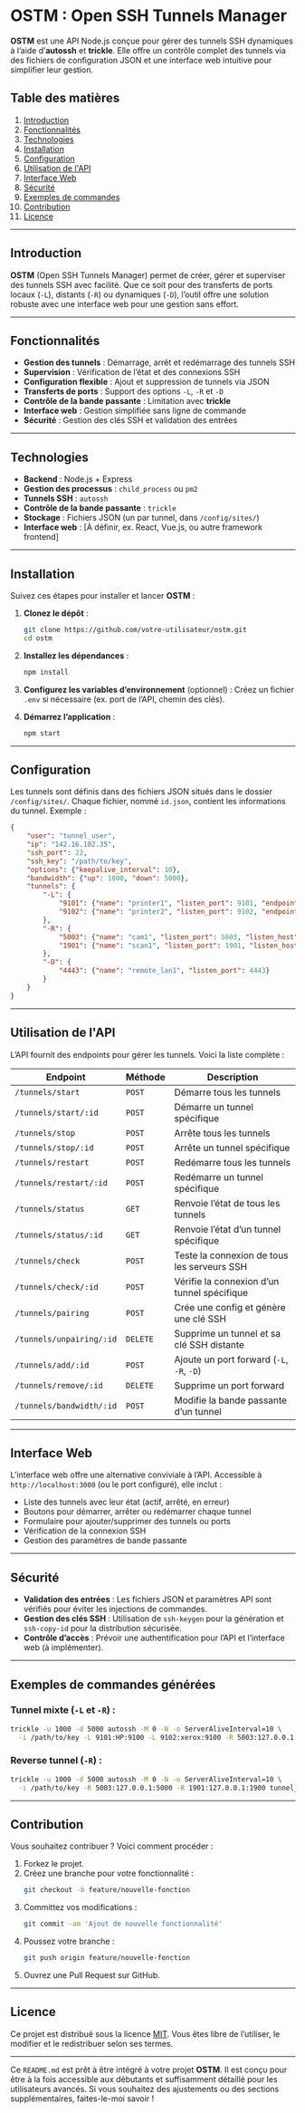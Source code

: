 # **OSTM : Open SSH Tunnels Manager**

**OSTM** est une API Node.js conçue pour gérer des tunnels SSH dynamiques à l’aide d’**autossh** et **trickle**. Elle offre un contrôle complet des tunnels via des fichiers de configuration JSON et une interface web intuitive pour simplifier leur gestion.

## **Table des matières**
1. [Introduction](#introduction)
2. [Fonctionnalités](#fonctionnalités)
3. [Technologies](#technologies)
4. [Installation](#installation)
5. [Configuration](#configuration)
6. [Utilisation de l'API](#utilisation-de-lapi)
7. [Interface Web](#interface-web)
8. [Sécurité](#sécurité)
9. [Exemples de commandes](#exemples-de-commandes)
10. [Contribution](#contribution)
11. [Licence](#licence)

---

## **Introduction**
**OSTM** (Open SSH Tunnels Manager) permet de créer, gérer et superviser des tunnels SSH avec facilité. Que ce soit pour des transferts de ports locaux (`-L`), distants (`-R`) ou dynamiques (`-D`), l’outil offre une solution robuste avec une interface web pour une gestion sans effort.

---

## **Fonctionnalités**
- **Gestion des tunnels** : Démarrage, arrêt et redémarrage des tunnels SSH
- **Supervision** : Vérification de l’état et des connexions SSH
- **Configuration flexible** : Ajout et suppression de tunnels via JSON
- **Transferts de ports** : Support des options `-L`, `-R` et `-D`
- **Contrôle de la bande passante** : Limitation avec **trickle**
- **Interface web** : Gestion simplifiée sans ligne de commande
- **Sécurité** : Gestion des clés SSH et validation des entrées

---

## **Technologies**
- **Backend** : Node.js + Express
- **Gestion des processus** : `child_process` ou `pm2`
- **Tunnels SSH** : `autossh`
- **Contrôle de la bande passante** : `trickle`
- **Stockage** : Fichiers JSON (un par tunnel, dans `/config/sites/`)
- **Interface web** : [À définir, ex. React, Vue.js, ou autre framework frontend]

---

## **Installation**
Suivez ces étapes pour installer et lancer **OSTM** :

1. **Clonez le dépôt** :
   ```bash
   git clone https://github.com/votre-utilisateur/ostm.git
   cd ostm
   ```

2. **Installez les dépendances** :
   ```bash
   npm install
   ```

3. **Configurez les variables d’environnement** (optionnel) :
   Créez un fichier `.env` si nécessaire (ex. port de l’API, chemin des clés).

4. **Démarrez l’application** :
   ```bash
   npm start
   ```

---

## **Configuration**
Les tunnels sont définis dans des fichiers JSON situés dans le dossier `/config/sites/`. Chaque fichier, nommé `id.json`, contient les informations du tunnel. Exemple :

```json
{
    "user": "tunnel_user",
    "ip": "142.16.102.35",
    "ssh_port": 22,
    "ssh_key": "/path/to/key",
    "options": {"keepalive_interval": 10},
    "bandwidth": {"up": 1000, "down": 5000},
    "tunnels": {
        "-L": {
            "9101": {"name": "printer1", "listen_port": 9101, "endpoint_host": "HP", "endpoint_port": 9100},
            "9102": {"name": "printer2", "listen_port": 9102, "endpoint_host": "xerox", "endpoint_port": 9100}
        },
        "-R": {
            "5003": {"name": "cam1", "listen_port": 5003, "listen_host": "cam", "endpoint_host": "127.0.0.1", "endpoint_port": 5000},
            "1901": {"name": "scan1", "listen_port": 1901, "listen_host": "scan", "endpoint_host": "127.0.0.1", "endpoint_port": 1900}
        },
        "-D": {
            "4443": {"name": "remote_lan1", "listen_port": 4443}
        }
    }
}
```

---

## **Utilisation de l'API**
L’API fournit des endpoints pour gérer les tunnels. Voici la liste complète :

| Endpoint                 | Méthode | Description                                   |
|--------------------------|---------|-----------------------------------------------|
| `/tunnels/start`         | `POST`  | Démarre tous les tunnels                     |
| `/tunnels/start/:id`     | `POST`  | Démarre un tunnel spécifique                 |
| `/tunnels/stop`          | `POST`  | Arrête tous les tunnels                      |
| `/tunnels/stop/:id`      | `POST`  | Arrête un tunnel spécifique                  |
| `/tunnels/restart`       | `POST`  | Redémarre tous les tunnels                   |
| `/tunnels/restart/:id`   | `POST`  | Redémarre un tunnel spécifique               |
| `/tunnels/status`        | `GET`   | Renvoie l’état de tous les tunnels           |
| `/tunnels/status/:id`    | `GET`   | Renvoie l’état d’un tunnel spécifique        |
| `/tunnels/check`         | `POST`  | Teste la connexion de tous les serveurs SSH  |
| `/tunnels/check/:id`     | `POST`  | Vérifie la connexion d’un tunnel spécifique  |
| `/tunnels/pairing`       | `POST`  | Crée une config et génère une clé SSH        |
| `/tunnels/unpairing/:id` | `DELETE`| Supprime un tunnel et sa clé SSH distante    |
| `/tunnels/add/:id`       | `POST`  | Ajoute un port forward (`-L`, `-R`, `-D`)    |
| `/tunnels/remove/:id`    | `DELETE`| Supprime un port forward                     |
| `/tunnels/bandwidth/:id` | `POST`  | Modifie la bande passante d’un tunnel        |

---

## **Interface Web**
L’interface web offre une alternative conviviale à l’API. Accessible à `http://localhost:3000` (ou le port configuré), elle inclut :
- Liste des tunnels avec leur état (actif, arrêté, en erreur)
- Boutons pour démarrer, arrêter ou redémarrer chaque tunnel
- Formulaire pour ajouter/supprimer des tunnels ou ports
- Vérification de la connexion SSH
- Gestion des paramètres de bande passante

---

## **Sécurité**
- **Validation des entrées** : Les fichiers JSON et paramètres API sont vérifiés pour éviter les injections de commandes.
- **Gestion des clés SSH** : Utilisation de `ssh-keygen` pour la génération et `ssh-copy-id` pour la distribution sécurisée.
- **Contrôle d’accès** : Prévoir une authentification pour l’API et l’interface web (à implémenter).

---

## **Exemples de commandes générées**

### **Tunnel mixte (`-L` et `-R`)** :
```bash
trickle -u 1000 -d 5000 autossh -M 0 -N -o ServerAliveInterval=10 \
  -i /path/to/key -L 9101:HP:9100 -L 9102:xerox:9100 -R 5003:127.0.0.1:5000 tunnel_user@142.16.102.35 -p 22
```

### **Reverse tunnel (`-R`)** :
```bash
trickle -u 1000 -d 5000 autossh -M 0 -N -o ServerAliveInterval=10 \
  -i /path/to/key -R 5003:127.0.0.1:5000 -R 1901:127.0.0.1:1900 tunnel_user@142.16.102.35 -p 22
```

---

## **Contribution**
Vous souhaitez contribuer ? Voici comment procéder :
1. Forkez le projet.
2. Créez une branche pour votre fonctionnalité :
   ```bash
   git checkout -b feature/nouvelle-fonction
   ```
3. Committez vos modifications :
   ```bash
   git commit -am 'Ajout de nouvelle fonctionnalité'
   ```
4. Poussez votre branche :
   ```bash
   git push origin feature/nouvelle-fonction
   ```
5. Ouvrez une Pull Request sur GitHub.

---

## **Licence**
Ce projet est distribué sous la licence [MIT](LICENSE). Vous êtes libre de l’utiliser, le modifier et le redistribuer selon ses termes.

---

Ce `README.md` est prêt à être intégré à votre projet **OSTM**. Il est conçu pour être à la fois accessible aux débutants et suffisamment détaillé pour les utilisateurs avancés. Si vous souhaitez des ajustements ou des sections supplémentaires, faites-le-moi savoir !